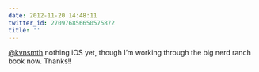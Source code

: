 ```yaml
---
date: 2012-11-20 14:48:11
twitter_id: 270976856650575872
title: ''
---
```


<!-- Tweet at https://twitter.com/statuses/270976328646402048 is either deleted or protected. -->

[@kvnsmth](https://twitter.com/kvnsmth) nothing iOS yet, though I’m working through the big nerd ranch book now. Thanks!!
